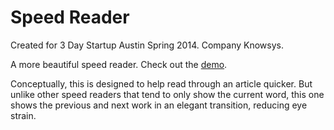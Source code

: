 Speed Reader
====

Created for 3 Day Startup Austin Spring 2014. Company Knowsys.

A more beautiful speed reader. Check out the [demo](http://sartaj.me/speed-reader).

Conceptually, this is designed to help read through an article quicker. But unlike other speed readers that tend to only show the current word, this one shows the previous and next work in an elegant transition, reducing eye strain.
